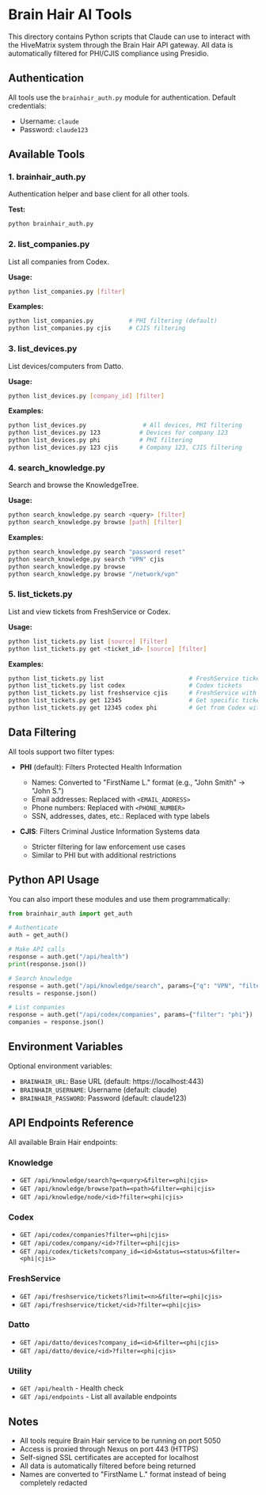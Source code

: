 # Brain Hair AI Tools

This directory contains Python scripts that Claude can use to interact with the HiveMatrix system through the Brain Hair API gateway. All data is automatically filtered for PHI/CJIS compliance using Presidio.

## Authentication

All tools use the `brainhair_auth.py` module for authentication. Default credentials:
- Username: `claude`
- Password: `claude123`

## Available Tools

### 1. brainhair_auth.py
Authentication helper and base client for all other tools.

**Test:**
```bash
python brainhair_auth.py
```

### 2. list_companies.py
List all companies from Codex.

**Usage:**
```bash
python list_companies.py [filter]
```

**Examples:**
```bash
python list_companies.py          # PHI filtering (default)
python list_companies.py cjis     # CJIS filtering
```

### 3. list_devices.py
List devices/computers from Datto.

**Usage:**
```bash
python list_devices.py [company_id] [filter]
```

**Examples:**
```bash
python list_devices.py                # All devices, PHI filtering
python list_devices.py 123           # Devices for company 123
python list_devices.py phi           # PHI filtering
python list_devices.py 123 cjis      # Company 123, CJIS filtering
```

### 4. search_knowledge.py
Search and browse the KnowledgeTree.

**Usage:**
```bash
python search_knowledge.py search <query> [filter]
python search_knowledge.py browse [path] [filter]
```

**Examples:**
```bash
python search_knowledge.py search "password reset"
python search_knowledge.py search "VPN" cjis
python search_knowledge.py browse
python search_knowledge.py browse "/network/vpn"
```

### 5. list_tickets.py
List and view tickets from FreshService or Codex.

**Usage:**
```bash
python list_tickets.py list [source] [filter]
python list_tickets.py get <ticket_id> [source] [filter]
```

**Examples:**
```bash
python list_tickets.py list                        # FreshService tickets
python list_tickets.py list codex                  # Codex tickets
python list_tickets.py list freshservice cjis      # FreshService with CJIS filter
python list_tickets.py get 12345                   # Get specific ticket
python list_tickets.py get 12345 codex phi         # Get from Codex with PHI filter
```

## Data Filtering

All tools support two filter types:

- **PHI** (default): Filters Protected Health Information
  - Names: Converted to "FirstName L." format (e.g., "John Smith" → "John S.")
  - Email addresses: Replaced with `<EMAIL_ADDRESS>`
  - Phone numbers: Replaced with `<PHONE_NUMBER>`
  - SSN, addresses, dates, etc.: Replaced with type labels

- **CJIS**: Filters Criminal Justice Information Systems data
  - Stricter filtering for law enforcement use cases
  - Similar to PHI but with additional restrictions

## Python API Usage

You can also import these modules and use them programmatically:

```python
from brainhair_auth import get_auth

# Authenticate
auth = get_auth()

# Make API calls
response = auth.get("/api/health")
print(response.json())

# Search knowledge
response = auth.get("/api/knowledge/search", params={"q": "VPN", "filter": "phi"})
results = response.json()

# List companies
response = auth.get("/api/codex/companies", params={"filter": "phi"})
companies = response.json()
```

## Environment Variables

Optional environment variables:
- `BRAINHAIR_URL`: Base URL (default: https://localhost:443)
- `BRAINHAIR_USERNAME`: Username (default: claude)
- `BRAINHAIR_PASSWORD`: Password (default: claude123)

## API Endpoints Reference

All available Brain Hair endpoints:

### Knowledge
- `GET /api/knowledge/search?q=<query>&filter=<phi|cjis>`
- `GET /api/knowledge/browse?path=<path>&filter=<phi|cjis>`
- `GET /api/knowledge/node/<id>?filter=<phi|cjis>`

### Codex
- `GET /api/codex/companies?filter=<phi|cjis>`
- `GET /api/codex/company/<id>?filter=<phi|cjis>`
- `GET /api/codex/tickets?company_id=<id>&status=<status>&filter=<phi|cjis>`

### FreshService
- `GET /api/freshservice/tickets?limit=<n>&filter=<phi|cjis>`
- `GET /api/freshservice/ticket/<id>?filter=<phi|cjis>`

### Datto
- `GET /api/datto/devices?company_id=<id>&filter=<phi|cjis>`
- `GET /api/datto/device/<id>?filter=<phi|cjis>`

### Utility
- `GET /api/health` - Health check
- `GET /api/endpoints` - List all available endpoints

## Notes

- All tools require Brain Hair service to be running on port 5050
- Access is proxied through Nexus on port 443 (HTTPS)
- Self-signed SSL certificates are accepted for localhost
- All data is automatically filtered before being returned
- Names are converted to "FirstName L." format instead of being completely redacted
